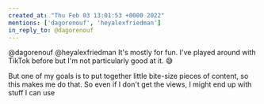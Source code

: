```yaml
---
created_at: "Thu Feb 03 13:01:53 +0000 2022"
mentions: ['dagorenouf', 'heyalexfriedman']
in_reply_to: @dagorenouf
---
```


@dagorenouf @heyalexfriedman It's mostly for fun. I've played around with TikTok before but I'm not particularly good at it. 😅

But one of my goals is to put together little bite-size pieces of content, so this makes me do that. So even if I don't get the views, I might end up with stuff I can use